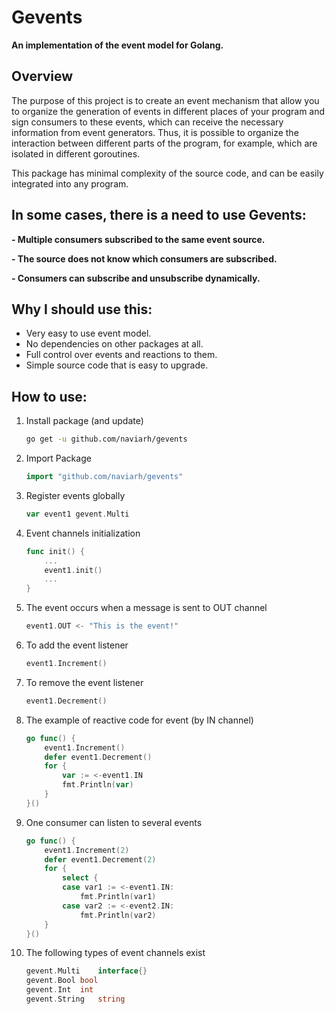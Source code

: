 # Gevents

**An implementation of the event model for Golang.**

## Overview

The purpose of this project is to create an event mechanism that allow you to organize the generation of events in different places of your program and sign consumers to these events, which can receive the necessary information from event generators. Thus, it is possible to organize the interaction between different parts of the program, for example, which are isolated in different goroutines.

This package has minimal complexity of the source code, and can be easily integrated into any program.

## In some cases, there is a need to use Gevents:

 **- Multiple consumers subscribed to the same event source.**
 
 **- The source does not know which consumers are subscribed.**
 
 **- Consumers can subscribe and unsubscribe dynamically.**

## Why I should use this:

 - Very easy to use event model.
 - No dependencies on other packages at all.
 - Full control over events and reactions to them.
 - Simple source code that is easy to upgrade.

## How to use:

 1. Install package (and update)

    ```sh
    go get -u github.com/naviarh/gevents
    ```

 2. Import Package

    ```go
    import "github.com/naviarh/gevents"
    ```

 3. Register events globally

    ```go
    var event1 gevent.Multi
    ```

 4. Event channels initialization

    ```go
    func init() {
    	...
		event1.init()
		...
	}
    ```

 5. The event occurs when a message is sent to OUT channel

    ```go
    event1.OUT <- "This is the event!"
    ```

 6. To add the event listener

    ```go
    event1.Increment()
    ```

 7. To remove the event listener

    ```go
    event1.Decrement()
    ```

 8. The example of reactive code for event (by IN channel)

    ```go
    go func() {
		event1.Increment()
		defer event1.Decrement()
		for {
			var := <-event1.IN
			fmt.Println(var)
		}
	}()
    ```

 9. One consumer can listen to several events

    ```go
    go func() {
		event1.Increment(2)
		defer event1.Decrement(2)
		for {
			select {
			case var1 := <-event1.IN:
				fmt.Println(var1)
			case var2 := <-event2.IN:
				fmt.Println(var2)
		}
	}()
    ```

 0. The following types of event channels exist

    ```go
    gevent.Multi	interface{}
	gevent.Bool	bool
	gevent.Int	int
	gevent.String	string
    ```

